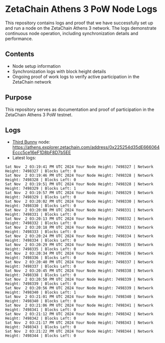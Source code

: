 # ZetaChain Athens 3 PoW Node Logs
This repository contains logs and proof that we have successfully set up and run a node on the ZetaChain Athens 3 network. The logs demonstrate continuous node operation, including synchronization details and performance.

## Contents
- Node setup information
- Synchronization logs with block height details
- Ongoing proof of work logs to verify active participation in the ZetaChain network

## Purpose
This repository serves as documentation and proof of participation in the ZetaChain Athens 3 PoW testnet.

## Logs

- [Third Bunny](https://thirdbunny.xyz/) node: https://athens.explorer.zetachain.com/address/0x225254d35dE666064Eccc5ce16eF1D8bF8D7b5EE
- Latest logs:
```
Sat Nov  2 03:19:41 PM UTC 2024 Your Node Height: 7498327 | Network Height: 7498327 | Blocks Left: 0
Sat Nov  2 03:19:46 PM UTC 2024 Your Node Height: 7498328 | Network Height: 7498328 | Blocks Left: 0
Sat Nov  2 03:19:51 PM UTC 2024 Your Node Height: 7498328 | Network Height: 7498329 | Blocks Left: 1
Sat Nov  2 03:19:57 PM UTC 2024 Your Node Height: 7498329 | Network Height: 7498329 | Blocks Left: 0
Sat Nov  2 03:20:02 PM UTC 2024 Your Node Height: 7498330 | Network Height: 7498330 | Blocks Left: 0
Sat Nov  2 03:20:08 PM UTC 2024 Your Node Height: 7498331 | Network Height: 7498331 | Blocks Left: 0
Sat Nov  2 03:20:13 PM UTC 2024 Your Node Height: 7498332 | Network Height: 7498332 | Blocks Left: 0
Sat Nov  2 03:20:18 PM UTC 2024 Your Node Height: 7498333 | Network Height: 7498333 | Blocks Left: 0
Sat Nov  2 03:20:24 PM UTC 2024 Your Node Height: 7498334 | Network Height: 7498334 | Blocks Left: 0
Sat Nov  2 03:20:29 PM UTC 2024 Your Node Height: 7498335 | Network Height: 7498335 | Blocks Left: 0
Sat Nov  2 03:20:34 PM UTC 2024 Your Node Height: 7498336 | Network Height: 7498336 | Blocks Left: 0
Sat Nov  2 03:20:40 PM UTC 2024 Your Node Height: 7498337 | Network Height: 7498337 | Blocks Left: 0
Sat Nov  2 03:20:45 PM UTC 2024 Your Node Height: 7498338 | Network Height: 7498338 | Blocks Left: 0
Sat Nov  2 03:20:50 PM UTC 2024 Your Node Height: 7498339 | Network Height: 7498339 | Blocks Left: 0
Sat Nov  2 03:20:56 PM UTC 2024 Your Node Height: 7498339 | Network Height: 7498340 | Blocks Left: 1
Sat Nov  2 03:21:01 PM UTC 2024 Your Node Height: 7498340 | Network Height: 7498340 | Blocks Left: 0
Sat Nov  2 03:21:06 PM UTC 2024 Your Node Height: 7498341 | Network Height: 7498341 | Blocks Left: 0
Sat Nov  2 03:21:12 PM UTC 2024 Your Node Height: 7498342 | Network Height: 7498342 | Blocks Left: 0
Sat Nov  2 03:21:17 PM UTC 2024 Your Node Height: 7498343 | Network Height: 7498343 | Blocks Left: 0
Sat Nov  2 03:21:22 PM UTC 2024 Your Node Height: 7498344 | Network Height: 7498344 | Blocks Left: 0
```
